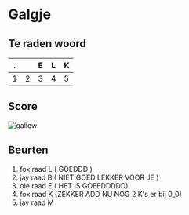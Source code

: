 # Galgje

## Te raden woord

|.||E|L|K|
|-|-|-|-|-|
|1|2|3|4|5|

## Score
![gallow](./images/2.png)

## Beurten
1. fox raad L ( GOEDDD )
2. jay raad B ( NIET GOED LEKKER VOOR JE )
3. ole raad E ( HET IS GOEEDDDDD)
4. fox raad K (ZEKKER ADD NU NOG 2 K's er bij 0_0)
5. jay raad M